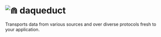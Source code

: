 # ![⋒](https://raw.github.com/jhermann/daqueduct/master/doc/_static/daqueduct-logo-36.png) daqueduct

Transports data from various sources and over diverse protocols fresh to your application.
